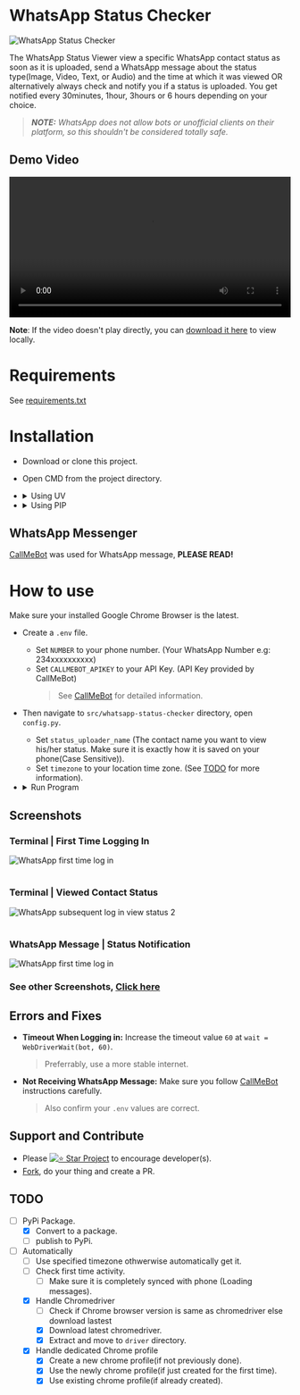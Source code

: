 # WhatsApp Status Checker

![WhatsApp Status Checker](static/images/WhatsApp%20Status%20Checker.png)

The WhatsApp Status Viewer view a specific WhatsApp contact status as soon as it is uploaded, send a WhatsApp message about the status type(Image, Video, Text, or  Audio) and the time at which it was viewed OR alternatively always check and notify you if a status is uploaded. You get notified every 30minutes, 1hour, 3hours or 6 hours depending on your choice.

> _**NOTE:** WhatsApp does not allow bots or unofficial clients on their platform, so this shouldn't be considered totally safe._

## Demo Video

<video width="100%" controls>
  <source src="static/videos/Demo.mp4" type="video/mp4">
  Your browser does not support the video tag.
</video>

**Note**: If the video doesn't play directly, you can [download it here](static/videos/Demo.mp4) to view locally.

# Requirements

See [requirements.txt]


# Installation

  - Download or clone this project.
  - Open CMD from the project directory.
  
  - <details>
      <summary>Using UV</summary>
      
      - Install UV if you haven't already using `pip install uv`.
      - Create a Virtual Environment using `uv venv`.
      - Activate your virtual environment using `.venv\Scripts\activate`.
      - Install dependencies using `uv add -r requirements.txt && uv sync`.
    </details>
    
  - <details>
      <summary>Using PIP</summary>
      
      - Create a Virtual Environment using `py -m venv .venv`.
      - Activate your virtual environment using `.venv\Scripts\activate`.
      - Install dependencies using `pip install -r requirements.txt`.
    </details>

## WhatsApp Messenger

[CallMeBot] was used for WhatsApp message, **PLEASE READ!**

# How to use

Make sure your installed Google Chrome Browser is the latest.
  
  - Create a `.env` file.
    - Set `NUMBER` to your phone number. (Your WhatsApp Number e.g: 234xxxxxxxxxx)
    - Set `CALLMEBOT_APIKEY` to your API Key. (API Key provided by CallMeBot)
      > See [CallMeBot] for detailed information.

  - Then navigate to `src/whatsapp-status-checker` directory, open `config.py`.
    - Set `status_uploader_name` (The contact name you want to view his/her status. Make sure it is exactly how it is saved on your phone(Case Sensitive)).
    - Set `timezone` to your location time zone. (See [TODO] for more information).
  
  - <details>
      <summary>Run Program</summary>
      
      <details>
        <summary>Using UV</summary>
        
        uv run main.py
      </details>

      <details>
        <summary>Using Python</summary>

        py main.py
      </details>
    </details>


## Screenshots

### Terminal | First Time Logging In
![WhatsApp first time log in](static/images/WhatsApp%20first%20time%20log%20in.png)
#
### Terminal | Viewed Contact Status 
![WhatsApp subsequent log in view status 2](static/images/WhatsApp%20subsequent%20log%20in%20view%20status%202.png)
#
### WhatsApp Message | Status Notification
![WhatsApp first time log in](static/images/WhatsApp%20Notification%20Status%20Message.png)
### See other Screenshots, [Click here](static/images)

## Errors and Fixes

- **Timeout When Logging in:** Increase the timeout value `60` at `wait = WebDriverWait(bot, 60)`.
  > Preferrably, use a more stable internet.
- **Not Receiving WhatsApp Message:** Make sure you follow [CallMeBot] instructions carefully.
  > Also confirm your `.env` values are correct.

## Support and Contribute
- Please [![⭐ Star Project](https://img.shields.io/badge/Star-Project-blue?logo=github)]() to encourage developer(s).
- [Fork], do your thing and create a PR.

## TODO
- [ ] PyPi Package.
    - [x] Convert to a package.
    - [ ] publish to PyPi.
- [ ] Automatically
  - [ ] Use specified timezone othwerwise automatically get it.
  - [ ] Check first time activity.
    - [ ] Make sure it is completely synced with phone (Loading messages).
  - [x] Handle Chromedriver
    - [ ] Check if Chrome browser version is same as chromedriver else download lastest
    - [x] Download latest chromedriver.
    - [x] Extract and move to `driver` directory.
  - [x] Handle dedicated Chrome profile 
    - [x] Create a new chrome profile(if not previously done).
    - [x] Use the newly chrome profile(if just created for the first time).
    - [x] Use existing chrome profile(if already created).

[requirements.txt]: <requirements.txt>
[WhatsApp Web]: <https://web.whatsapp.com/>
[Fork]: <https://github.com/KrAsH-CoD3/WhatsApp-Status-Checker/fork/>
[CallMeBot]: <https://www.callmebot.com/blog/free-api-whatsapp-messages/>
[ChromeDriver]: <https://googlechromelabs.github.io/chrome-for-testing/>
[WhatsApp Business Cloud API]: <https://developers.facebook.com/products/whatsapp/>
[WhatsApp Business Cloud API Dashboard]: <README.md#WhatsApp-Business-Cloud-API-Dashboard>
[REPO]: <https://github.com/KrAsH-CoD3/WhatsApp-Status-Checker>
[Todo]: <README.md#TODO>

